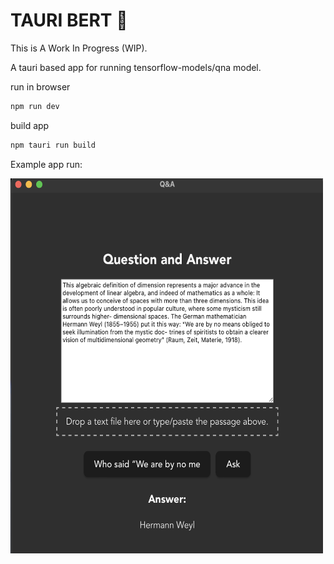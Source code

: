 # TAURI BERT 🤖
This is A Work In Progress (WIP).


A tauri based app for running tensorflow-models/qna model.



run in browser
```bash
npm run dev
```

build app
```bash
npm tauri run build
```



Example app run:

<img src="example.png" alt="screenshot" height="600" width="500"/>


